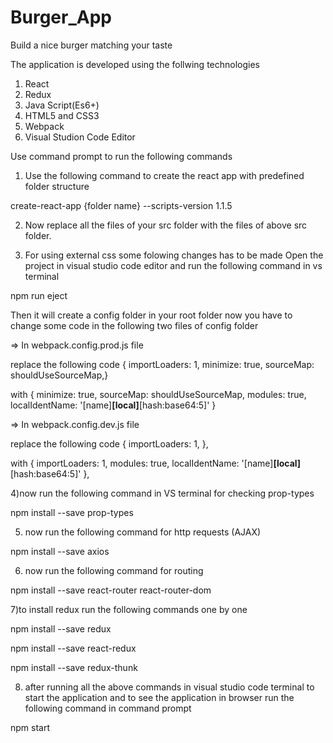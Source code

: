 # Burger_App
Build a nice burger matching your taste

The application is developed using the follwing technologies
1) React
2) Redux
3) Java Script(Es6+)
4) HTML5 and CSS3
5) Webpack
6) Visual Studion Code Editor


Use command prompt to run the following commands

1) Use the following command to create the react app with predefined folder structure

create-react-app {folder name} --scripts-version 1.1.5

2) Now replace all the files of your src folder with the files of above src folder.

3) For using external css some folowing changes has to be made 
Open the project in visual studio code editor and run the following command in vs terminal

npm run eject

Then it will create a config folder in your root folder
now you have to change some code in the following two files of config folder

=> In webpack.config.prod.js file

replace the following code 
{ importLoaders: 1,
  minimize: true,
  sourceMap: shouldUseSourceMap,}
  
with 
{  minimize: true,
   sourceMap: shouldUseSourceMap,
   modules: true,
   localIdentName: '[name]__[local]__[hash:base64:5]'
}

=> In webpack.config.dev.js file

replace the following code 
{
 importLoaders: 1,
},

with
{
  importLoaders: 1,
  modules: true,
  localIdentName: '[name]__[local]__[hash:base64:5]'
 },
 
4)now run the following command in VS terminal for checking prop-types

npm install --save prop-types

5) now run the following command for http requests (AJAX)

npm install --save axios

6) now run the following command for routing

npm install --save react-router react-router-dom

7)to install redux run the following commands one by one

npm install --save redux

npm install --save react-redux

npm install --save redux-thunk


8) after running all the above commands in visual studio code terminal 
to start the application and to see the application in browser run the following command in command prompt

npm start






